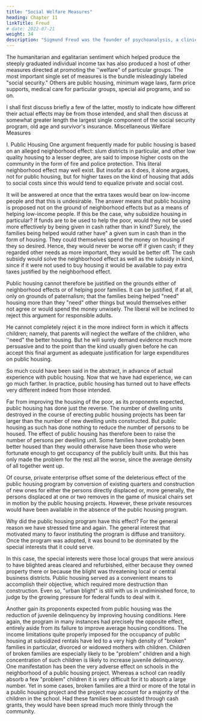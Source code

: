 ```yaml
---
title: "Social Welfare Measures"
heading: Chapter 11
linkTitle: Freud
# date: 2022-07-21
weight: 34
description: "Sigmund Freud was the founder of psychoanalysis, a clinical method for evaluating and treating pathologies through dialogue with a patient"
---
```




The humanitarian and egalitarian sentiment which helped produce the steeply graduated individual income tax has also produced a host of other measures directed at promoting the ''welfare" of particular groups. The most important single set of measures is the bundle misleadingly labeled "social security." Others are public housing, minimum wage laws, farm price supports, medical care for particular groups, special aid programs, and so on.

I shall first discuss briefly a few of the latter, mostly to indicate how
different their actual effects may be from those intended, and shall then discuss
at somewhat greater length the largest single component of the social security
program, old age and survivor's insurance.
Miscellaneous Welfare Measures

 I. Public Housing One argument frequently made for public housing is
based on an alleged neighborhood effect: slum districts in particular, and other
low quality housing to a lesser degree, are said to impose higher costs on the
community in the form of fire and police protection. This literal neighborhood
effect may well exist. But insofar as it does, it alone argues, not for public
housing, but for higher taxes on the kind of housing that adds to social costs
since this would tend to equalize private and social cost.

 It will be answered at once that the extra taxes would bear on low-income
people and that this is undesirable. The answer means that public housing is
proposed not on the ground of neighborhood effects but as a means of helping
low-income people. If this be the case, why subsidize housing in particular? If
funds are to be used to help the poor, would they not be used more effectively
by being given in cash rather than in kind? Surely, the families being helped
would rather have" a given sum in cash than in the form of housing. They could
themselves spend the money on housing if they so desired. Hence, they would
never be worse off if given cash; if they regarded other needs as more
important, they would be better off. The cash subsidy would solve the
neighborhood effect as well as the subsidy in kind, since if it were not used to
buy housing it would be available to pay extra taxes justified by the
neighborhood effect.

 Public housing cannot therefore be justified on the grounds either of
neighborhood effects or of helping poor families. It can be justified, if at all, only
on grounds of paternalism; that the families being helped "need" housing more
than they "need" other things but would themselves either not agree or would spend the money unwisely. The liberal will be inclined to reject this argument for
responsible adults. 

He cannot completely reject it in the more indirect form in
which it affects children; namely, that parents will neglect the welfare of the
children, who ''need" the better housing. But he will surely demand evidence
much more persuasive and to the point than the kind usually given before he can
accept this final argument as adequate justification for large expenditures on
public housing.

 So much could have been said in the abstract, in advance of actual
experience with public housing. Now that we have had experience, we can go
much farther. In practice, public housing has turned out to have effects very
different indeed from those intended.

 Far from improving the housing of the poor, as its proponents expected,
public housing has done just the reverse. The number of dwelling units
destroyed in the course of erecting public housing projects has been far larger
than the number of new dwelling units constructed. But public housing as such
has done nothing to reduce the number of persons to be housed. The effect of
public housing has therefore been to raise the number of persons per dwelling
unit. Some families have probably been better housed than they would otherwise
have been those who were fortunate enough to get occupancy of the publicly
built units. But this has only made the problem for the rest all the worse, since
the average density of all together went up.

 Of course, private enterprise offset some of the deleterious effect of the
public housing program by conversion of existing quarters and construction of
new ones for either the persons directly displaced or, more generally, the
persons displaced at one or two removes in the game of musical chairs set in
motion by the public housing projects. However, these private resources would
have been available in the absence of the public housing program.

 Why did the public housing program have this effect? For the general
reason we have stressed time and again. The general interest that motivated
many to favor instituting the program is diffuse and transitory. Once the program
was adopted, it was bound to be dominated by the special interests that it could
serve. 

In this case, the special interests were those local groups that were
anxious to have blighted areas cleared and refurbished, either because they
owned property there or because the blight was threatening local or central
business districts. Public housing served as a convenient means to accomplish
their objective, which required more destruction than construction.
 Even so, "urban blight" is still with us in undiminished force, to judge by
the growing pressure for federal funds to deal with it.
 
Another gain its proponents expected from public housing was the
reduction of juvenile delinquency by improving housing conditions. Here again,
the program in many instances had precisely the opposite effect, entirely aside
from its failure to improve average housing conditions. The income limitations
quite properly imposed for the occupancy of public housing at subsidized rentals
have led to a very high density of "broken" families in particular, divorced or
widowed mothers with children. Children of broken families are especially likely
to be "problem" children and a high concentration of such children is likely to
increase juvenile delinquency. One manifestation has been the very adverse
effect on schools in the neighborhood of a public housing project. Whereas a
school can readily absorb a few "problem" children it is very difficult for it to
absorb a large number. Yet in some cases, broken families are a third or more of
the total in a public housing project and the project may account for a majority
of the children in the school. Had these families been assisted through cash
grants, they would have been spread much more thinly through the community.

